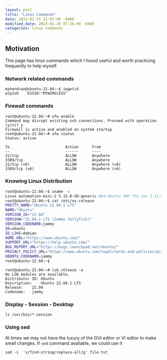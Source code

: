 ```yaml
---
layout: post
title: "Linux Commands"
date: 2023-01-15 21:07:00 -0400
modified_date: 2023-01-28 07:26:00 -0400
categories: linux commands
---
```


## Motivation

This page has linux commands which I found useful and worth practicing frequently to help myself.

### Network related commands

```
mahendran@ubuntu-22.04:~$ iwgetid
wlp2s0    ESSID:"MYWIRELESS"
```

### Firewall commands

```
root@ubuntu-22.04:~# ufw enable
Command may disrupt existing ssh connections. Proceed with operation (y|n)? y
Firewall is active and enabled on system startup
root@ubuntu-22.04:~# ufw status
Status: active

To                         Action      From
--                         ------      ----
22/tcp                     ALLOW       Anywhere
3389/tcp                   ALLOW       Anywhere
22/tcp (v6)                ALLOW       Anywhere (v6)
3389/tcp (v6)              ALLOW       Anywhere (v6)

```

### Knowing Linux Distribution

```sh
root@ubuntu-22.04:~$ uname -a
Linux automation-mini-2 5.15.0-58-generic #64-Ubuntu SMP Thu Jan 5 11:43:13 UTC 2023 x86_64 x86_64 x86_64 GNU/Linux
root@ubuntu-22.04:~$ cat /etc/os-release
PRETTY_NAME="Ubuntu 22.04.1 LTS"
NAME="Ubuntu"
VERSION_ID="22.04"
VERSION="22.04.1 LTS (Jammy Jellyfish)"
VERSION_CODENAME=jammy
ID=ubuntu
ID_LIKE=debian
HOME_URL="https://www.ubuntu.com/"
SUPPORT_URL="https://help.ubuntu.com/"
BUG_REPORT_URL="https://bugs.launchpad.net/ubuntu/"
PRIVACY_POLICY_URL="https://www.ubuntu.com/legal/terms-and-policies/privacy-policy"
UBUNTU_CODENAME=jammy
root@ubuntu-22.04:~$
```

```
root@ubuntu-22.04:~# lsb_release -a
No LSB modules are available.
Distributor ID:	Ubuntu
Description:	Ubuntu 22.04.1 LTS
Release:	22.04
Codename:	jammy
```

### Display - Session - Desktop

```
ls /usr/bin/*-session
```

### Using sed

At times we may not have the luxury of the GUI editor or VI editor to make small changes.
If `sed` command available, we could use it

```
sed -i  's/find-string/replace-all/g' file.txt
```
